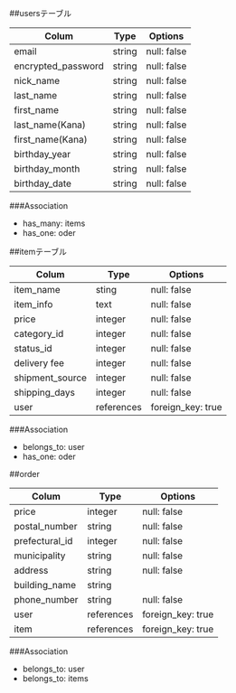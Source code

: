 ##usersテーブル

| Colum            | Type | Options    |
|------------------|------|------------|
|email             |string|null: false |
|encrypted_password|string|null: false |
|nick_name         |string|null: false |
|last_name         |string|null: false |
|first_name        |string|null: false |
|last_name(Kana)   |string|null: false |
|first_name(Kana)  |string|null: false |
|birthday_year     |string|null: false |
|birthday_month    |string|null: false |
|birthday_date     |string|null: false |

###Association
- has_many: items
- has_one: oder

##itemテーブル

| Colum         | Type        | Options         |
|---------------|-------------|-----------------|
|item_name      |sting        |null: false      |
|item_info      |text         |null: false      |
|price          |integer      |null: false      |
|category_id    |integer      |null: false      |
|status_id      |integer      |null: false      |
|delivery fee   |integer      |null: false      |
|shipment_source|integer      |null: false      |
|shipping_days  |integer      |null: false      |
|user           |references   |foreign_key: true|

###Association
- belongs_to: user
- has_one: oder

##order

| Colum        | Type     | Options         |
|--------------|----------|-----------------|
|price         |integer   |null: false      |
|postal_number |string    |null: false      |
|prefectural_id|integer   |null: false      |
|municipality  |string    |null: false      |
|address       |string    |null: false      |
|building_name |string    |                 |
|phone_number  |string    |null: false      |
|user          |references|foreign_key: true|
|item          |references|foreign_key: true|

###Association
- belongs_to: user
- belongs_to: items